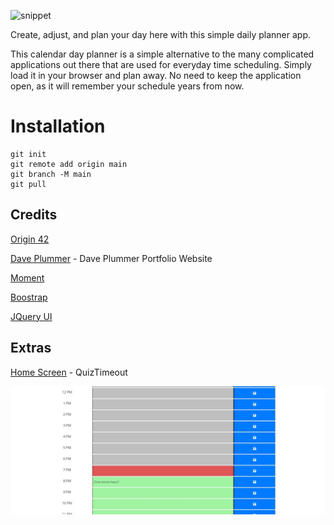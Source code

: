 ![snippet](./assets/imagesdoneDailyTitle.jpg)

Create, adjust, and plan your day here with this simple daily planner app. 

This calendar day planner is a simple alternative to the many complicated applications out there that are used for everyday time scheduling. Simply load it in your browser and plan away. No need to keep the application open, as it will remember your schedule years from now.

# Installation 

```
git init
git remote add origin main
git branch -M main
git pull
```

## Credits

[Origin 42](https://github.com/origin-42)

[Dave Plummer](https://origin-42.github.io/Dave-Plummer-Portfolio/) - Dave Plummer Portfolio Website

[Moment](https://momentjs.com/)

[Boostrap](https://getbootstrap.com/docs/5.0/getting-started/introduction/)

[JQuery UI](https://jqueryui.com/)

## Extras

[Home Screen](https://origin-42.github.io/quiztimeout/) - QuizTimeout

![snippet](./assets/images/screenshot.jpg)
